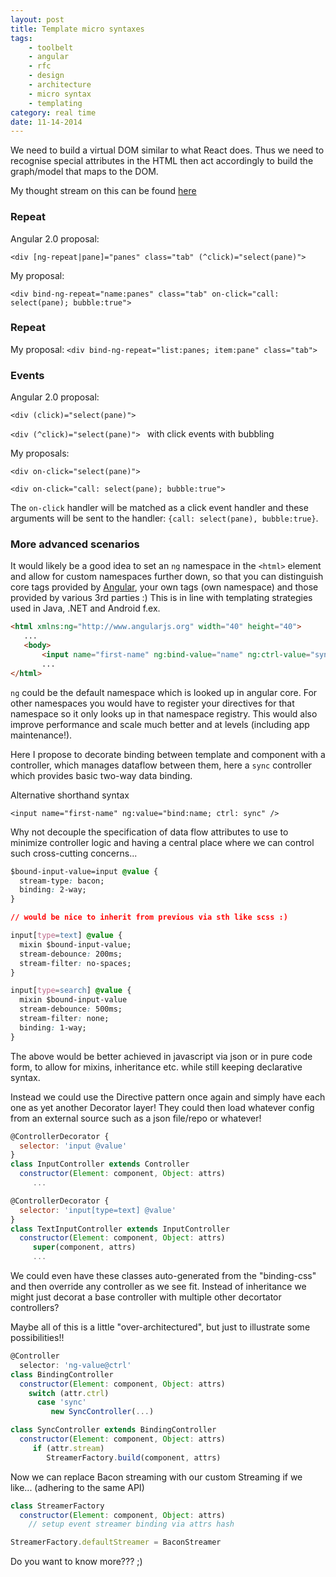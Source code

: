 ```yaml
---
layout: post
title: Template micro syntaxes
tags:
    - toolbelt
    - angular
    - rfc
    - design
    - architecture
    - micro syntax
    - templating
category: real time
date: 11-14-2014
---
```


We need to build a virtual DOM similar to what React does. Thus we need to recognise special attributes in the HTML then act accordingly to build the graph/model that maps to the DOM.

My thought stream on this can be found [here](https://github.com/angular/angular/issues/133#issuecomment-62538901)

### Repeat

Angular 2.0 proposal:

`<div [ng-repeat|pane]="panes" class="tab" (^click)="select(pane)"> `

My proposal:

`<div bind-ng-repeat="name:panes" class="tab" on-click="call: select(pane); bubble:true">`

<!--more-->

### Repeat

My proposal: `<div bind-ng-repeat="list:panes; item:pane" class="tab">`

### Events

Angular 2.0 proposal:

`<div (click)="select(pane)"> `

`<div (^click)="select(pane)"> ` with click events with bubbling

My proposals:

`<div on-click="select(pane)">`

`<div on-click="call: select(pane); bubble:true">`

The `on-click` handler will be matched as a click event handler and these arguments will be sent to the
handler: `{call: select(pane), bubble:true}`.


### More advanced scenarios

It would likely be a good idea to set an `ng` namespace in the `<html>` element and allow for custom namespaces further down, so that you can distinguish core tags provided by [Angular](www.angularjs.org), your own tags (own namespace) and those provided by various 3rd parties :)
This is in line with templating strategies used in Java, .NET and Android f.ex.

```html
<html xmlns:ng="http://www.angularjs.org" width="40" height="40">
   ...
   <body>
       <input name="first-name" ng:bind-value="name" ng:ctrl-value="sync" />
       ...
</html>
```

`ng` could be the default namespace which is looked up in angular core. For other namespaces you would have to register your directives for that namespace so it only looks up in that namespace registry.
This would also improve performance and scale much better and at levels (including app maintenance!).

Here I propose to decorate binding between template and component with a controller, which manages dataflow between them, here a `sync` controller which provides basic two-way data binding.

Alternative shorthand syntax

`<input name="first-name" ng:value="bind:name; ctrl: sync" />`

Why not decouple the specification of data flow attributes to use to minimize controller logic and having a central place where we can control such cross-cutting concerns...

```css
$bound-input-value=input @value {
  stream-type: bacon;
  binding: 2-way;
}

// would be nice to inherit from previous via sth like scss :)

input[type=text] @value {
  mixin $bound-input-value;
  stream-debounce: 200ms;
  stream-filter: no-spaces;
}

input[type=search] @value {
  mixin $bound-input-value
  stream-debounce: 500ms;
  stream-filter: none;
  binding: 1-way;
}
```

The above would be better achieved in javascript via json or in pure code form, to allow for mixins, inheritance etc. while still keeping declarative syntax.

Instead we could use the Directive pattern once again and simply have each one as yet another Decorator layer! They could then load whatever config from an external source such as a json file/repo or whatever!

```js
@ControllerDecorator {
  selector: 'input @value'
}
class InputController extends Controller
  constructor(Element: component, Object: attrs)
     ...

@ControllerDecorator {
  selector: 'input[type=text] @value'
}
class TextInputController extends InputController
  constructor(Element: component, Object: attrs)
     super(component, attrs)
     ...
```

We could even have these classes auto-generated from the "binding-css" and then override any controller as we see fit. Instead of inheritance we might just decorat a base controller with multiple other decortator controllers?

Maybe all of this is a little "over-architectured", but just to illustrate some possibilities!!

```js
@Controller
  selector: 'ng-value@ctrl'
class BindingController
  constructor(Element: component, Object: attrs)
    switch (attr.ctrl)
      case 'sync'
         new SyncController(...)

class SyncController extends BindingController
  constructor(Element: component, Object: attrs)
     if (attr.stream)
        StreamerFactory.build(component, attrs)
```

Now we can replace Bacon streaming with our custom Streaming if we like... (adhering to the same API)

```js
class StreamerFactory
  constructor(Element: component, Object: attrs)
    // setup event streamer binding via attrs hash

StreamerFactory.defaultStreamer = BaconStreamer
```

Do you want to know more??? ;)
